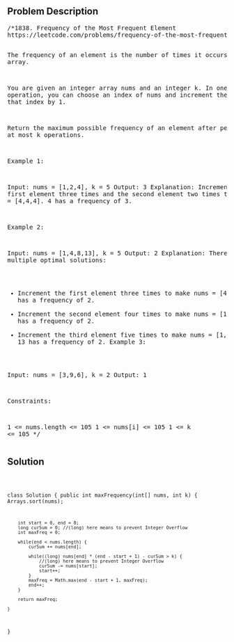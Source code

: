 <!--
<style>
  body { font-family: Arial, sans-serif; }
  .container { max-width: 100%; margin: 0 auto; padding: 10px; }
  .comment-block { background-color: #f9f9f9; padding: 10px; border-left: 5px solid #ccc; max-width: 200px; margin: 20px auto; overflow-wrap: break-word; white-space: pre-wrap; }
  .code-block { background-color: #f4f4f4; padding: 10px; border: 1px solid #ddd; max-width: 50%; margin: 20px auto; overflow-wrap: break-word; white-space: pre-wrap; }
</style>
-->

<div class='container'>
<h2>Problem Description</h2>
<div class='comment-block'>
<pre>
/*1838. Frequency of the Most Frequent Element
https://leetcode.com/problems/frequency-of-the-most-frequent-element/

The frequency of an element is the number of times it occurs in an array.

You are given an integer array nums and an integer k. 
In one operation, you can choose an index of nums and increment 
the element at that index by 1.

Return the maximum possible frequency of an element after performing at most k operations.

 

Example 1:

Input: nums = [1,2,4], k = 5
Output: 3
Explanation: Increment the first element three times and the second element 
two times to make nums = [4,4,4].
4 has a frequency of 3.

Example 2:

Input: nums = [1,4,8,13], k = 5
Output: 2
Explanation: There are multiple optimal solutions:
- Increment the first element three times to make nums = [4,4,8,13]. 4 has a frequency of 2.
- Increment the second element four times to make nums = [1,8,8,13]. 8 has a frequency of 2.
- Increment the third element five times to make nums = [1,4,13,13]. 13 has a frequency of 2.
Example 3:

Input: nums = [3,9,6], k = 2
Output: 1
 

Constraints:

1 <= nums.length <= 105
1 <= nums[i] <= 105
1 <= k <= 105
*/
</pre>
</div>

<h2>Solution</h2>
<div class='code-block'>
<pre><code class='language-java'>

class Solution {
    public int maxFrequency(int[] nums, int k) {
        Arrays.sort(nums);

        int start = 0, end = 0;
        long curSum = 0; //(long) here means to prevent Integer Overflow
        int maxFreq = 0;

        while(end < nums.length) {
            curSum += nums[end];

            while((long) nums[end] * (end - start + 1) - curSum > k) {
                //(long) here means to prevent Integer Overflow
                curSum -= nums[start];
                start++;
            }
            maxFreq = Math.max(end - start + 1, maxFreq);
            end++;
        }

        return maxFreq;
    
    }
}</code></pre>
</div>
</div>
